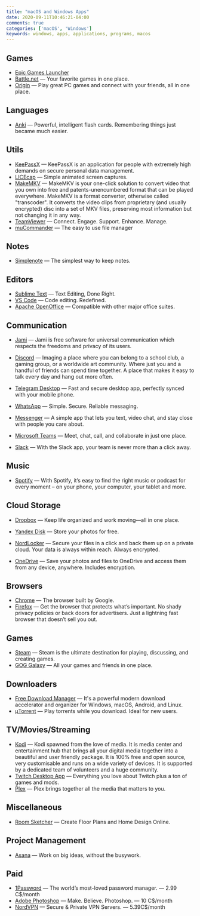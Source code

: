 ```yaml
---
title: "macOS and Windows Apps"
date: 2020-09-11T10:46:21-04:00
comments: true
categories: ['macOS', 'Windows']
keywords: windows, apps, applications, programs, macos
---
```


## Games
* [Epic Games Launcher](https://www.epicgames.com/store/)
* [Battle.net](https://www.blizzard.com/en-us/apps/battle.net/desktop) — Your favorite games in one place.
* [Origin](https://www.origin.com/can/en-us/store/download) — Play great PC games and connect with your friends, all in one place.

## Languages
* [Anki](https://apps.ankiweb.net/) — Powerful, intelligent flash cards. Remembering things just became much easier.

## Utils
* [KeePassX](http://www.keepassx.org/) — KeePassX is an application for people with extremely high demands on secure personal data management.
* [LICEcap](https://www.cockos.com/licecap/) — Simple animated screen captures.
* [MakeMKV](http://makemkv.com/) — MakeMKV is your one-click solution to convert video that you own into free and patents-unencumbered format that can be played everywhere. MakeMKV is a format converter, otherwise called "transcoder". It converts the video clips from proprietary (and usually encrypted) disc into a set of MKV files, preserving most information but not changing it in any way.
* [TeamViewer](https://www.teamviewer.com/en-us/) — Connect. Engage. Support. Enhance. Manage.
* [muCommander](https://www.mucommander.com/) — The easy to use file manager

## Notes
* [Simplenote](https://simplenote.com/) — The simplest way to keep notes.

## Editors
* [Sublime Text](https://www.sublimetext.com/) — Text Editing, Done Right.
* [VS Code](https://code.visualstudio.com/) — Code editing. Redefined.
* [Apache OpenOffice](https://www.openoffice.org/download/index.html) — Compatible with other major office suites.

## Communication
* [Jami](https://jami.net/) — Jami is free software for universal communication which respects the freedoms and privacy of its users.
* [Discord](https://discord.com/) — Imaging a place where you can belong to a school club, a gaming group, or a worldwide art community. Where just you and a handful of friends can spend time together. A place that makes it easy to talk every day and hang out more often.
* [Telegram Desktop](https://desktop.telegram.org/) — Fast and secure desktop app, perfectly synced with your mobile phone.
* [WhatsApp](https://www.whatsapp.com/) — Simple. Secure.
Reliable messaging.
* [Messenger](https://www.messenger.com/desktop) — A simple app that lets you text, video chat, and stay close with people you care about.

* [Microsoft Teams](https://www.microsoft.com/en-ca/microsoft-365/microsoft-teams/group-chat-software) — Meet, chat, call, and collaborate in just one place.
* [Slack](https://slack.com/) — With the Slack app, your team is never more than a click away.

## Music
* [Spotify](https://www.spotify.com) — With Spotify, it’s easy to find the right music or podcast for every moment – on your phone, your computer, your tablet and more.

## Cloud Storage
* [Dropbox](https://www.dropbox.com/) — Keep life organized and work moving—all in one place.

* [Yandex Disk](https://disk.yandex.com/) — Store your photos for free.

* [NordLocker](https://nordlocker.com/) — Secure your files in a click and back them up on a private cloud. Your data is always within reach. Always encrypted.
* [OneDrive](https://www.microsoft.com/en-ca/microsoft-365/onedrive) — Save your photos and files to OneDrive and access them from any device, anywhere. Includes encryption.

## Browsers
* [Chrome](https://www.google.com/intl/en/chrome/browser/) — The browser built by Google.
* [Firefox](http://www.mozilla.org/en-US/firefox/new/) — Get the browser that protects what’s important. No shady privacy policies or back doors for advertisers. Just a lightning fast browser that doesn’t sell you out.

## Games
* [Steam](http://store.steampowered.com/) — Steam is the ultimate destination for playing, discussing, and creating games.
* [GOG Galaxy](https://www.gog.com/galaxy) — All your games and friends in one place.

## Downloaders
* [Free Download Manager](http://freedownloadmanager.org) — It's a powerful modern download accelerator and organizer for Windows, macOS, Android, and Linux.
* [μTorrent](http://www.utorrent.com/) — Play torrents while you download. Ideal for new users.

## TV/Movies/Streaming
* [Kodi](https://kodi.tv/) — Kodi spawned from the love of media. It is media center and entertainment hub that brings all your digital media together into a beautiful and user friendly package. It is 100% free and open source, very customisable and runs on a wide variety of devices. It is supported by a dedicated team of volunteers and a huge community.
* [Twitch Desktop App](https://app.twitch.tv/) — Everything you love about Twitch plus a ton of games and mods.
* [Plex](https://www.plex.tv/) — Plex brings together all the media that matters to you.

## Miscellaneous
* [Room Sketcher](https://www.roomsketcher.com/) — Create Floor Plans and Home Design Online.

## Project Management
* [Asana](https://asana.com/) — Work on big ideas, without the busywork.

## Paid
* [1Password](https://1password.com/) — The world’s most-loved password manager. — 2.99 C$/month
* [Adobe Photoshop](https://www.adobe.com/ca/products/photoshop.html) — Make. Believe. Photoshop. — 10 C$/month
* [NordVPN](https://nordvpn.com) — Secure & Private VPN Servers. — 5.39C$/month
